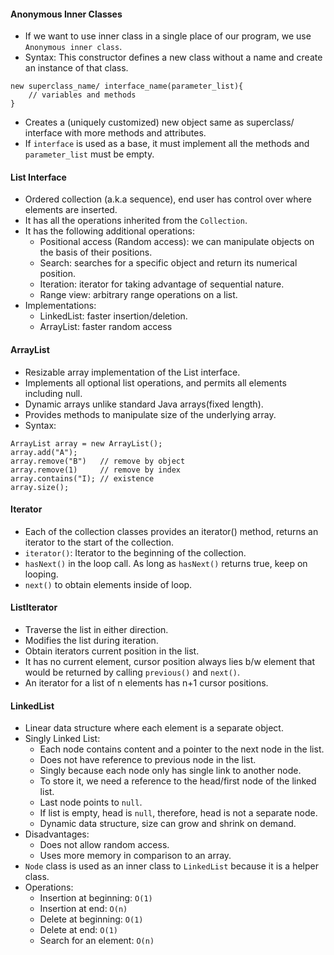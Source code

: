 #### Anonymous Inner Classes

- If we want to use inner class in a single place of our program, we use `Anonymous inner class`.
- Syntax: This constructor defines a new class without a name and create an instance of that class.

```
new superclass_name/ interface_name(parameter_list){
    // variables and methods
}
```

- Creates a (uniquely customized) new object same as superclass/ interface with more methods and attributes.
- If `interface` is used as a base, it must implement all the methods and `parameter_list` must be empty.

#### List Interface

- Ordered collection (a.k.a sequence), end user has control over where elements are inserted.
- It has all the operations inherited from the `Collection`.
- It has the following additional operations:
    - Positional access (Random access): we can manipulate objects on the basis of their positions.
    - Search: searches for a specific object and return its numerical position.
    - Iteration: iterator for taking advantage of sequential nature.
    - Range view: arbitrary range operations on a list.
- Implementations:
    - LinkedList: faster insertion/deletion.
    - ArrayList: faster random access

#### ArrayList

- Resizable array implementation of the List interface.
- Implements all optional list operations, and permits all elements including null.
- Dynamic arrays unlike standard Java arrays(fixed length).
- Provides methods to manipulate size of the underlying array.
- Syntax:

```
ArrayList array = new ArrayList();
array.add("A");
array.remove("B")   // remove by object
array.remove(1)     // remove by index
array.contains("I); // existence
array.size();
```

#### Iterator

- Each of the collection classes provides an iterator() method, returns an iterator to the start of the collection.
- `iterator()`: Iterator to the beginning of the collection.
- `hasNext()` in the loop call. As long as `hasNext()` returns true, keep on looping.
- `next()` to obtain elements inside of loop.

#### ListIterator

- Traverse the list in either direction.
- Modifies the list during iteration.
- Obtain iterators current position in the list.
- It has no current element, cursor position always lies b/w element that would be returned by calling `previous()`
  and `next()`.
- An iterator for a list of n elements has n+1 cursor positions.

#### LinkedList

- Linear data structure where each element is a separate object.
- Singly Linked List:
  - Each node contains content and a pointer to the next node in the list.
  - Does not have reference to previous node in the list.
  - Singly because each node only has single link to another node.
  - To store it, we need a reference to the head/first node of the linked list.
  - Last node points to `null`.
  - If list is empty, head is `null`, therefore, head is not a separate node.
  - Dynamic data structure, size can grow and shrink on demand.
- Disadvantages:
  - Does not allow random access.
  - Uses more memory in comparison to an array.
- `Node` class is used as an inner class to `LinkedList` because it is a helper class.
- Operations:
  - Insertion at beginning: `O(1)`
  - Insertion at end: `O(n)`
  - Delete at beginning: `O(1)`
  - Delete at end: `O(1)`
  - Search for an element: `O(n)`
